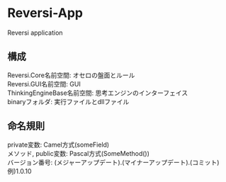 # Reversi-App
Reversi application
## 構成
Reversi.Core名前空間: オセロの盤面とルール  
Reversi.GUI名前空間: GUI  
ThinkingEngineBase名前空間: 思考エンジンのインターフェイス  
binaryフォルダ: 実行ファイルとdllファイル
## 命名規則
private変数: Camel方式(someField)  
メソッド, public変数: Pascal方式(SomeMethod())  
バージョン番号: (メジャーアップデート).(マイナーアップデート).(コミット) 例)1.0.10

